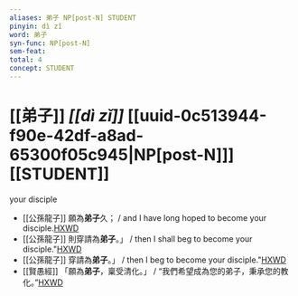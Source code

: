 ```yaml
---
aliases: 弟子 NP[post-N] STUDENT
pinyin: dì zǐ
word: 弟子
syn-func: NP[post-N]
sem-feat: 
total: 4
concept: STUDENT 
---
```

# [[弟子]] *[[dì zǐ]]*  [[uuid-0c513944-f90e-42df-a8ad-65300f05c945|NP[post-N]]] [[STUDENT]]
your disciple
 - [[公孫龍子]] 願為**弟子**久；
                     / and I have long hoped to become your disciple.[HXWD](https://hxwd.org/textview.html?location=CH1a0941_CHANT_001-2a.5)
 - [[公孫龍子]] 則穿請為**弟子**。」
                     / then I shall beg to become your disciple."[HXWD](https://hxwd.org/textview.html?location=CH1a0941_CHANT_001-2a.8)
 - [[公孫龍子]] 穿請為**弟子**。」
                     / then I beg to become your disciple."[HXWD](https://hxwd.org/textview.html?location=CH1a0941_CHANT_001-3a.15)
 - [[賢愚經]] 「願為**弟子**，稟受清化。」 / “我們希望成為您的弟子，秉承您的教化。”[HXWD](https://hxwd.org/textview.html?location=KR6b0059_T_001-0355a.37)